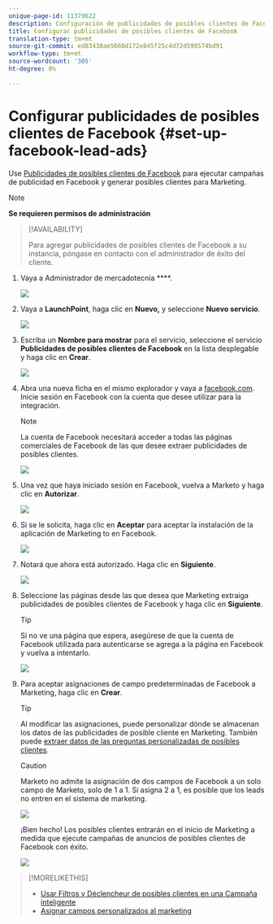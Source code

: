 ```yaml
---
unique-page-id: 11379622
description: Configuración de publicidades de posibles clientes de Facebook - Documentos de marketing - Documentación del producto
title: Configurar publicidades de posibles clientes de Facebook
translation-type: tm+mt
source-git-commit: ed83438ae5660d172e845f25c4d72d599574bd91
workflow-type: tm+mt
source-wordcount: '305'
ht-degree: 0%

---
```



# Configurar publicidades de posibles clientes de Facebook {#set-up-facebook-lead-ads}

Use [Publicidades de posibles clientes de Facebook](https://www.facebook.com/business/a/lead-ads) para ejecutar campañas de publicidad en Facebook y generar posibles clientes para Marketing.

>[!NOTE]
>
>**Se requieren permisos de administración**

>[!AVAILABILITY]
>
>Para agregar publicidades de posibles clientes de Facebook a su instancia, póngase en contacto con el administrador de éxito del cliente.

1. Vaya a Administrador de mercadotecnia ****.

   ![](assets/image2016-11-29-10-3a50-3a29.png)

1. Vaya a **LaunchPoint**, haga clic en **Nuevo,** y seleccione **Nuevo servicio**.

   ![](assets/image2016-11-29-10-3a51-3a11.png)

1. Escriba un **Nombre para mostrar** para el servicio, seleccione el servicio **Publicidades de posibles clientes de Facebook** en la lista desplegable y haga clic en **Crear**.

   ![](assets/image2016-11-29-10-3a51-3a47.png)

1. Abra una nueva ficha en el mismo explorador y vaya a [facebook.com](http://www.facebook.com). Inicie sesión en Facebook con la cuenta que desee utilizar para la integración.

   >[!NOTE]
   >
   >La cuenta de Facebook necesitará acceder a todas las páginas comerciales de Facebook de las que desee extraer publicidades de posibles clientes.

   ![](assets/image2016-11-29-10-3a52-3a29.png)

1. Una vez que haya iniciado sesión en Facebook, vuelva a Marketo y haga clic en **Autorizar**.

   ![](assets/image2016-11-29-10-3a52-3a51.png)

1. Si se le solicita, haga clic en **Aceptar** para aceptar la instalación de la aplicación de Marketing to en Facebook.

   ![](assets/image2016-11-29-10-3a56-3a3.png)

1. Notará que ahora está autorizado. Haga clic en **Siguiente**.

   ![](assets/image2016-11-29-10-3a56-3a28.png)

1. Seleccione las páginas desde las que desea que Marketing extraiga publicidades de posibles clientes de Facebook y haga clic en **Siguiente**.

   >[!TIP]
   >
   >Si no ve una página que espera, asegúrese de que la cuenta de Facebook utilizada para autenticarse se agrega a la página en Facebook y vuelva a intentarlo.

   ![](assets/image2016-11-29-10-3a58-3a36.png)

1. Para aceptar asignaciones de campo predeterminadas de Facebook a Marketing, haga clic en **Crear**.

   >[!TIP]
   >
   >Al modificar las asignaciones, puede personalizar dónde se almacenan los datos de las publicidades de posible cliente en Marketing. También puede [extraer datos de las preguntas personalizadas de posibles clientes](/help/marketo/product-docs/demand-generation/facebook/set-up-facebook-lead-ads/map-custom-fields-to-marketo.md).

   >[!CAUTION]
   >
   >Marketo no admite la asignación de dos campos de Facebook a un solo campo de Marketo, solo de 1 a 1. Si asigna 2 a 1, es posible que los leads no entren en el sistema de marketing.

   ![](assets/image2016-11-29-11-3a0-3a2.png)

   ¡Bien hecho! Los posibles clientes entrarán en el inicio de Marketing a medida que ejecute campañas de anuncios de posibles clientes de Facebook con éxito.

   ![](assets/image2016-11-29-12-3a32-3a54.png)

>[!MORELIKETHIS]
>
>* [Usar Filtros y Déclencheur de posibles clientes en una Campaña inteligente](/help/marketo/product-docs/demand-generation/facebook/use-lead-ads-filters-and-triggers-in-a-smart-campaign.md)
>* [Asignar campos personalizados al marketing](/help/marketo/product-docs/demand-generation/facebook/set-up-facebook-lead-ads/map-custom-fields-to-marketo.md)

